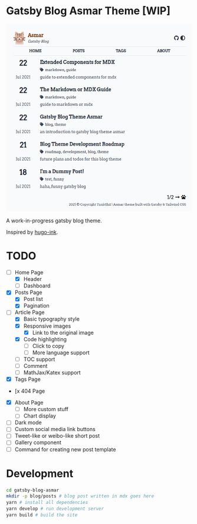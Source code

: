 # Gatsby Blog Asmar Theme [WIP]

![homepage-desktop](docs/img/desktop.png)

A work-in-progress gatsby blog theme.

Inspired by [hugo-ink][0].

# TODO

- [ ] Home Page
  - [x] Header
  - [ ] Dashboard
- [x] Posts Page
  - [x] Post list
  - [x] Pagination
- [ ] Article Page
  - [x] Basic typography style
  - [x] Responsive images
    - [x] Link to the original image
  - [x] Code highlighting
    - [ ] Click to copy
    - [ ] More language support
  - [ ] TOC support
  - [ ] Comment
  - [ ] MathJax/Katex support
- [x] Tags Page
- [x 404 Page
- [x] About Page
  - [ ] More custom stuff
  - [ ] Chart display
- [ ] Dark mode
- [ ] Custom social media link buttons
- [ ] Tweet-like or weibo-like short post
- [ ] Gallery component
- [ ] Command for creating new post template

# Development

```sh
cd gatsby-blog-asmar
mkdir -p blog/posts # blog post written in mdx goes here
yarn # install all dependencies
yarn develop # run development server
yarn build # build the site
```

[0]: https://github.com/knadh/hugo-ink